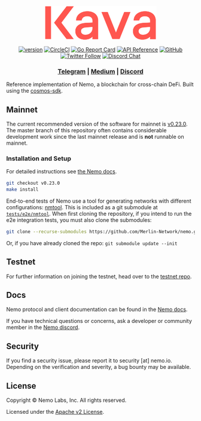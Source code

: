<p align="center">
  <img src="./nemo-logo.svg" width="300">
</p>

<div align="center">

[![version](https://img.shields.io/github/tag/merlin-network/nemo.svg)](https://github.com/merlin-network/nemo/releases/latest)
[![CircleCI](https://circleci.com/gh/Merlin-Network/nemo/tree/master.svg?style=shield)](https://circleci.com/gh/Merlin-Network/nemo/tree/master)
[![Go Report Card](https://goreportcard.com/badge/github.com/merlin-network/nemo)](https://goreportcard.com/report/github.com/merlin-network/nemo)
[![API Reference](https://godoc.org/github.com/Merlin-Network/nemo?status.svg)](https://godoc.org/github.com/Merlin-Network/nemo)
[![GitHub](https://img.shields.io/github/license/merlin-network/nemo.svg)](https://github.com/Merlin-Network/nemo/blob/master/LICENSE.md)
[![Twitter Follow](https://img.shields.io/twitter/follow/NEMO_CHAIN.svg?label=Follow&style=social)](https://twitter.com/NEMO_CHAIN)
[![Discord Chat](https://img.shields.io/discord/704389840614981673.svg)](https://discord.com/invite/kQzh3Uv)

</div>

<div align="center">

### [Telegram](https://t.me/nemolabs) | [Medium](https://medium.com/merlin-network) | [Discord](https://discord.gg/JJYnuCx)

</div>

Reference implementation of Nemo, a blockchain for cross-chain DeFi. Built using the [cosmos-sdk](https://github.com/cosmos/cosmos-sdk).

## Mainnet

The current recommended version of the software for mainnet is [v0.23.0](https://github.com/Merlin-Network/nemo/releases/tag/v0.23.0). The master branch of this repository often contains considerable development work since the last mainnet release and is __not__ runnable on mainnet.

### Installation and Setup
For detailed instructions see [the Nemo docs](https://docs.nemo.io/docs/participate/validator-node).

```bash
git checkout v0.23.0
make install
```

End-to-end tests of Nemo use a tool for generating networks with different configurations: [nmtool](https://github.com/Merlin-Network/nmtool).
This is included as a git submodule at [`tests/e2e/nmtool`](tests/e2e/nmtool/).
When first cloning the repository, if you intend to run the e2e integration tests, you must also
clone the submodules:
```bash
git clone --recurse-submodules https://github.com/Merlin-Network/nemo.git
```

Or, if you have already cloned the repo: `git submodule update --init`

## Testnet

For further information on joining the testnet, head over to the [testnet repo](https://github.com/Merlin-Network/nemo-testnets).

## Docs

Nemo protocol and client documentation can be found in the [Nemo docs](https://docs.nemo.io).

If you have technical questions or concerns, ask a developer or community member in the [Nemo discord](https://discord.com/invite/kQzh3Uv).

## Security

If you find a security issue, please report it to security [at] nemo.io. Depending on the verification and severity, a bug bounty may be available.

## License

Copyright © Nemo Labs, Inc. All rights reserved.

Licensed under the [Apache v2 License](LICENSE.md).
